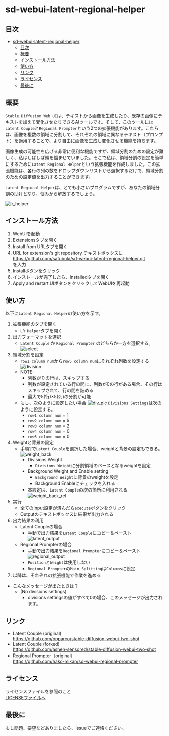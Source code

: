 # sd-webui-latent-regional-helper

## 目次

- [sd-webui-latent-regional-helper](#sd-webui-latent-regional-helper)
  - [目次](#目次)
  - [概要](#概要)
  - [インストール方法](#インストール方法)
  - [使い方](#使い方)
  - [リンク](#リンク)
  - [ライセンス](#ライセンス)
  - [最後に](#最後に)

## 概要

`Stable Diffusion Web UI`は、テキストから画像を生成したり、既存の画像にテキストを加えて変化させたりできるAIツールです。そして、このツールには`Latent Couple`と`Regional Prompter`という2つの拡張機能があります。これらは、画像を複数の領域に分割して、それぞれの領域に異なるテキスト（プロンプト）を適用することで、より自由に画像を生成し変化させる機能を持ちます。  

画像生成の可能性を広げる非常に便利な機能ですが、領域分割のための設定が難しく、私はしばしば頭を悩ませていました。そこで私は、領域分割の設定を簡単にするために`Latent Regional Helper`という拡張機能を作成しました。この拡張機能は、各行の列の数をドロップダウンリストから選択するだけで、領域分割のための設定値を出力することができます。  

`Latent Regional Helper`は、とても小さいプログラムですが、あなたの領域分割の助けとなり、悩みから解放するでしょう。

![lr_helper](./images/lr_helper.png)

## インストール方法

1. WebUIを起動
2. Extensionsタブを開く
3. Install from URLタブを開く
4. URL for extension's git repository テキストボックスに  
<https://github.com/safubuki/sd-webui-latent-regional-helper.git>  
を入力
5. Installボタンをクリック
6. インストールが完了したら、Installedタブを開く
7. Apply and restart UIボタンをクリックしてWebUIを再起動

## 使い方

以下に`Latent Regional Helper`の使い方を示す。

1. 拡張機能のタブを開く
    - `LR Helper`タブを開く
2. 出力フォーマットを選択  
    - `Latent Couple` か `Regional Prompter` のどちらか一方を選択する。
    ![select](./images/select.png)
3. 領域分割を設定
    - `row1 column num`から`row5 column num`にそれぞれ列数を設定する  
    ![division](./images/division.png)
    - NOTE:
      - 列数が０の行は、スキップする
      - 列数が設定されている行の間に、列数が0の行がある場合、その行はスキップされて、行の間を詰める  
      - 最大で5(行)×5(列)の分割が可能
    - もし、次のように設定したい場合
    ![div_pic](./images/div_pic.png)
    `Divisions Settings`は次のように設定する。
      - `row1 column num` = 1
      - `row2 column num` = 5
      - `row3 column num` = 2
      - `row4 column num` = 0
      - `row5 column num` = 0
4. Weightと背景の設定
    - 手順2で`Latent Couple`を選択した場合、weightと背景の設定もできる。  
        ![weight_back](./images/weight_back.png)
      - Divisions Weight  
        - `Divisions Weight`に分割領域のベースとなるweightを設定  
      - Background Weight and Enable setting
        - `Background Weight`に背景のweightを設定
        - Background Enableにチェックを入れる
      - 本設定は、`Latent Couple`の次の箇所に利用される  
      ![weight_back_rel](./images/weight_back_rel.png)
5. 実行
    - 全てのInput設定が済んだら`execute`ボタンをクリック  
    - Outputのテキストボックスに結果が出力される  
6. 出力結果の利用
    - Latent Coupleの場合
      - 手動で出力結果を`Latent Couple`にコピー＆ペースト  
      ![latent_output](./images/latent_output.png)
    - Regional Prompterの場合
      - 手動で出力結果を`Regional Prompter`にコピー＆ペースト  
      ![regional_output](./images/regional_output.png)
      - `Position`と`Weight`は使用しない
      - `Regional Prompter`の`Main Splitting`は`Columns`に設定
7. 以降は、それぞれの拡張機能で作業を進める

- こんなメッセージが出たときは？
  - (No divisions settings)  
    - divisions settingsの値がすべて0の場合、このメッセージが出力されます。

## リンク

- Latent Couple (original)  
<https://github.com/opparco/stable-diffusion-webui-two-shot>
- Latent Couple (forked)  
<https://github.com/ashen-sensored/stable-diffusion-webui-two-shot>
- Regional Prompter（original）  
<https://github.com/hako-mikan/sd-webui-regional-prompter>

## ライセンス

ライセンスファイルを参照のこと  
[LICENSEファイルへ](./LICENSE)

## 最後に

もし問題、要望などありましたら、issueでご連絡ください。

